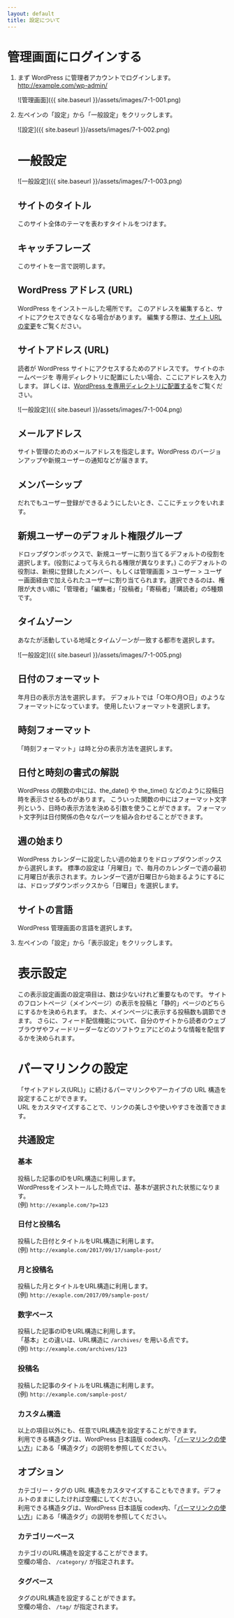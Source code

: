 ```yaml
---
layout: default
title: 設定について
---
```


# 管理画面にログインする

1.  まず WordPress に管理者アカウントでログインします。 http://example.com/wp-admin/

    ![管理画面]({{ site.baseurl }}/assets/images/7-1-001.png)

2.  左ペインの「設定」から「一般設定」をクリックします。

    ![設定]({{ site.baseurl }}/assets/images/7-1-002.png)

    # 一般設定

    ![一般設定]({{ site.baseurl }}/assets/images/7-1-003.png)

    ## サイトのタイトル

    このサイト全体のテーマを表わすタイトルをつけます。

    ## キャッチフレーズ

    このサイトを一言で説明します。

    ## WordPress アドレス (URL)

    WordPress をインストールした場所です。
    このアドレスを編集すると、サイトにアクセスできなくなる場合があります。
    編集する際は、[サイト URL の変更](http://wpdocs.osdn.jp/%E3%82%B5%E3%82%A4%E3%83%88_URL_%E3%81%AE%E5%A4%89%E6%9B%B4)をご覧ください。
    
    ## サイトアドレス (URL)

    読者が WordPress サイトにアクセスするためのアドレスです。
    サイトのホームページを 専用ディレクトリに配置にしたい場合、ここにアドレスを入力します。
    詳しくは、[WordPress を専用ディレクトリに配置する](https://wpdocs.osdn.jp/WordPress_%E3%82%92%E5%B0%82%E7%94%A8%E3%83%87%E3%82%A3%E3%83%AC%E3%82%AF%E3%83%88%E3%83%AA%E3%81%AB%E9%85%8D%E7%BD%AE%E3%81%99%E3%82%8B)をご覧ください。

    ![一般設定]({{ site.baseurl }}/assets/images/7-1-004.png)

    ## メールアドレス

    サイト管理のためのメールアドレスを指定します。WordPress のバージョンアップや新規ユーザーの通知などが届きます。

    ## メンバーシップ

    だれでもユーザー登録ができるようにしたいとき、ここにチェックをいれます。

    ## 新規ユーザーのデフォルト権限グループ

    ドロップダウンボックスで、新規ユーザーに割り当てるデフォルトの役割を選択します。(役割によって与えられる権限が異なります。)
    このデフォルトの役割は、新規に登録したメンバー、もしくは管理画面 > ユーザー > ユーザー画面経由で加えられたユーザーに割り当てられます。選択できるのは、権限が大きい順に「管理者」「編集者」「投稿者」「寄稿者」「購読者」の5種類です。

    ## タイムゾーン

    あなたが活動している地域とタイムゾーンが一致する都市を選択します。

    ![一般設定]({{ site.baseurl }}/assets/images/7-1-005.png)

    ## 日付のフォーマット

    年月日の表示方法を選択します。
    デフォルトでは「○年○月○日」のようなフォーマットになっています。
    使用したいフォーマットを選択します。

    ## 時刻フォーマット

    「時刻フォーマット」は時と分の表示方法を選択します。

    ## 日付と時刻の書式の解説

    WordPress の関数の中には、the_date() や the_time() などのように投稿日時を表示させるものがあります。
    こういった関数の中にはフォーマット文字列という、日時の表示方法を決める引数を使うことができます。
    フォーマット文字列は日付関係の色々なパーツを組み合わせることができます。

    ## 週の始まり

    WordPress カレンダーに設定したい週の始まりをドロップダウンボックスから選択します。
    標準の設定は「月曜日」で、毎月のカレンダーで週の最初に月曜日が表示されます。カレンダーで週が日曜日から始まるようにするには、ドロップダウンボックスから「日曜日」を選択します。

    ## サイトの言語

    WordPress 管理画面の言語を選択します。

3.  左ペインの「設定」から「表示設定」をクリックします。

    # 表示設定

    この表示設定画面の設定項目は、数は少ないけれど重要なものです。
    サイトのフロントページ（メインページ）の表示を投稿と「静的」ページのどちらにするかを決められます。
    また、メインページに表示する投稿数も調節できます。
    さらに、フィード配信機能について、自分のサイトから読者のウェブブラウザやフィードリーダーなどのソフトウェアにどのような情報を配信するかを決められます。
    
    # パーマリンクの設定

    「サイトアドレス(URL)」に続けるパーマリンクやアーカイブの URL 構造を設定することができます。  
    URL をカスタマイズすることで、リンクの美しさや使いやすさを改善できます。

    ## 共通設定
    
    ### 基本

    投稿した記事のIDをURL構造に利用します。  
    WordPressをインストールした時点では、基本が選択された状態になります。  
    (例) `http://example.com/?p=123`

    ### 日付と投稿名

    投稿した日付とタイトルをURL構造に利用します。  
    (例) `http://example.com/2017/09/17/sample-post/`
    
    ### 月と投稿名
    
    投稿した月とタイトルをURL構造に利用します。  
    (例) `http://exaple.com/2017/09/sample-post/`
    
    ### 数字ベース
    
    投稿した記事のIDをURL構造に利用します。  
    「基本」との違いは、URL構造に `/archives/` を用いる点です。  
    (例) `http://example.com/archives/123`
    
    ### 投稿名
    
    投稿した記事のタイトルをURL構造に利用します。  
    (例) `http://example.com/sample-post/`
    
    ### カスタム構造

    以上の項目以外にも、任意でURL構造を設定することができます。  
    利用できる構造タグは、WordPress 日本語版 codex内、「[パーマリンクの使い方](https://wpdocs.osdn.jp/%E3%83%91%E3%83%BC%E3%83%9E%E3%83%AA%E3%83%B3%E3%82%AF%E3%81%AE%E4%BD%BF%E3%81%84%E6%96%B9)」にある「構造タグ」の説明を参照してください。

    ## オプション
    
    カテゴリー・タグの URL 構造をカスタマイズすることもできます。デフォルトのままにしたければ空欄にしてください。  
    利用できる構造タグは、WordPress 日本語版 codex内、「[パーマリンクの使い方](https://wpdocs.osdn.jp/%E3%83%91%E3%83%BC%E3%83%9E%E3%83%AA%E3%83%B3%E3%82%AF%E3%81%AE%E4%BD%BF%E3%81%84%E6%96%B9)」にある「構造タグ」の説明を参照してください。
    
    ### カテゴリーベース
    
    カテゴリのURL構造を設定することができます。  
    空欄の場合、 `/category/` が指定されます。

    ### タグベース
    
    タグのURL構造を設定することができます。  
    空欄の場合、 `/tag/` が指定されます。